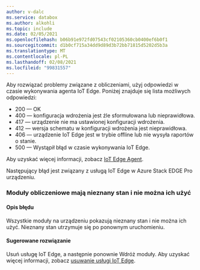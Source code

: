 ```yaml
---
author: v-dalc
ms.service: databox
ms.author: alkohli
ms.topic: include
ms.date: 02/05/2021
ms.openlocfilehash: b06b91e972fd07543cf02105360cb0400ef6b0f1
ms.sourcegitcommit: d1b0cf715a34dd9d89d3b72bb71815d5202d5b3a
ms.translationtype: MT
ms.contentlocale: pl-PL
ms.lasthandoff: 02/08/2021
ms.locfileid: "99831557"
---
```

Aby rozwiązać problemy związane z obliczeniami, użyj odpowiedzi w czasie wykonywania agenta IoT Edge. Poniżej znajduje się lista możliwych odpowiedzi:

* 200 — OK
* 400 — konfiguracja wdrożenia jest źle sformułowana lub nieprawidłowa.
* 417 — urządzenie nie ma ustawionej konfiguracji wdrożenia.
* 412 — wersja schematu w konfiguracji wdrożenia jest nieprawidłowa.
* 406 — urządzenie IoT Edge jest w trybie offline lub nie wysyła raportów o stanie.
* 500 — Wystąpił błąd w czasie wykonywania IoT Edge.

Aby uzyskać więcej informacji, zobacz [IoT Edge Agent](/azure/iot-edge/iot-edge-runtime?view=iotedge-2018-06&preserve-view=true#iot-edge-agent).

Następujący błąd jest związany z usługą IoT Edge w Azure Stack EDGE Pro<!--/ Data Box Gateway--> urządzeniu.

### <a name="compute-modules-have-unknown-status-and-cant-be-used"></a>Moduły obliczeniowe mają nieznany stan i nie można ich użyć

#### <a name="error-description"></a>Opis błędu

Wszystkie moduły na urządzeniu pokazują nieznany stan i nie można ich użyć. Nieznany stan utrzymuje się po ponownym uruchomieniu.<!--Original Support ticket relates to trying to deploy a container app on a Hub. Based on the work item, I assume the error description should not be that specific, and that the error applies to Azure Stack Edge Devices, which is the focus of this troubleshooting.-->

#### <a name="suggested-solution"></a>Sugerowane rozwiązanie

Usuń usługę IoT Edge, a następnie ponownie Wdróż moduły. Aby uzyskać więcej informacji, zobacz [usuwanie usługi IoT Edge](../articles/databox-online/azure-stack-edge-j-series-manage-compute.md#remove-iot-edge-service).

